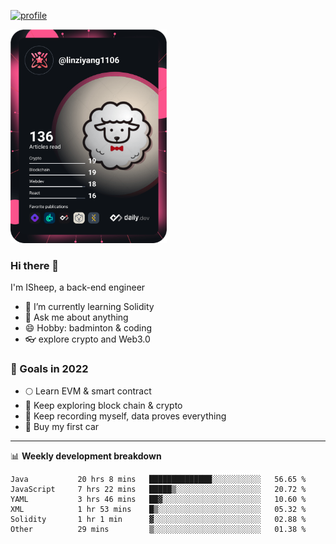 [![profile](http://img.codelin.xyz/hello-im-isheep.svg)](https://www.calligrapher.ai/)

<a href="https://app.daily.dev/linziyang1106"><img src="/devcard.png" width="250" alt="ISheep's Dev Card"/></a>

### Hi there 🐏

I'm ISheep, a back-end engineer

- 🔭 I’m currently learning Solidity
- 💬 Ask me about anything
- 😄 Hobby: badminton & coding
- 👓 explore crypto and Web3.0

### 🚀 Goals in 2022
+ 🌕 Learn EVM & smart contract
+ 🤔 Keep exploring block chain & crypto
+ 🐏 Keep recording myself, data proves everything
+ 🚗 Buy my first car

-------

📊 **Weekly development breakdown**
<!--START_SECTION:waka-->

```text
Java           20 hrs 8 mins   ██████████████░░░░░░░░░░░   56.65 %
JavaScript     7 hrs 22 mins   █████▒░░░░░░░░░░░░░░░░░░░   20.72 %
YAML           3 hrs 46 mins   ██▓░░░░░░░░░░░░░░░░░░░░░░   10.60 %
XML            1 hr 53 mins    █▒░░░░░░░░░░░░░░░░░░░░░░░   05.32 %
Solidity       1 hr 1 min      ▓░░░░░░░░░░░░░░░░░░░░░░░░   02.88 %
Other          29 mins         ▒░░░░░░░░░░░░░░░░░░░░░░░░   01.38 %
```

<!--END_SECTION:waka-->
